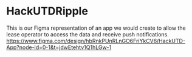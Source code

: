# HackUTDRipple
This is our Figma representation of an app we would create to allow the lease operator to access the data and receive push notifications. https://www.figma.com/design/hbRnkPUnRLnGO6FriYkCV6/HackUTD-App?node-id=0-1&t=jdwEtehtv1Q1hLGw-1
